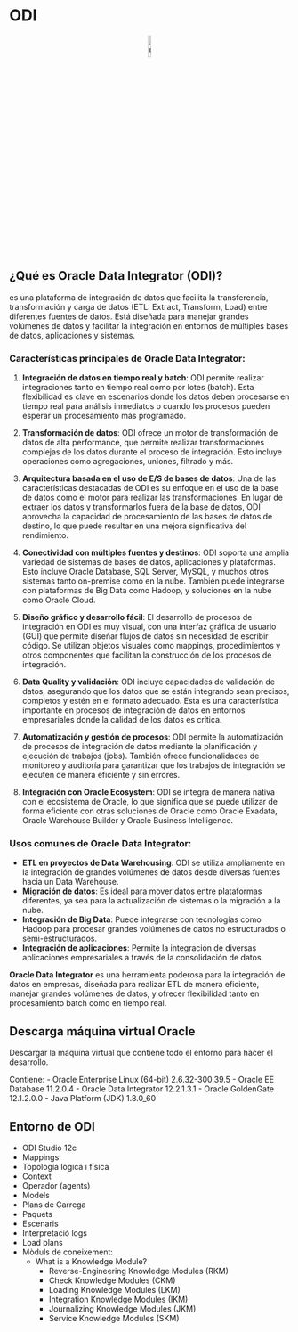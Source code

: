 # ODI
<div align="center">
<img src="https://blog.mp3monster.org/wp-content/uploads/2020/09/oracle-data-integrator.png" alt="Oracle Data Integrator" width="10%" />
</div>

## ¿Qué es Oracle Data Integrator (ODI)?
es una plataforma de integración de datos que facilita la transferencia, transformación y carga de datos (ETL: Extract, Transform, Load) entre diferentes fuentes de datos. Está diseñada para manejar grandes volúmenes de datos y facilitar la integración en entornos de múltiples bases de datos, aplicaciones y sistemas.

### Características principales de Oracle Data Integrator:

1. **Integración de datos en tiempo real y batch**:
   ODI permite realizar integraciones tanto en tiempo real como por lotes (batch). Esta flexibilidad es clave en escenarios donde los datos deben procesarse en tiempo real para análisis inmediatos o cuando los procesos pueden esperar un procesamiento más programado.

2. **Transformación de datos**:
   ODI ofrece un motor de transformación de datos de alta performance, que permite realizar transformaciones complejas de los datos durante el proceso de integración. Esto incluye operaciones como agregaciones, uniones, filtrado y más.

3. **Arquitectura basada en el uso de E/S de bases de datos**:
   Una de las características destacadas de ODI es su enfoque en el uso de la base de datos como el motor para realizar las transformaciones. En lugar de extraer los datos y transformarlos fuera de la base de datos, ODI aprovecha la capacidad de procesamiento de las bases de datos de destino, lo que puede resultar en una mejora significativa del rendimiento.

4. **Conectividad con múltiples fuentes y destinos**:
   ODI soporta una amplia variedad de sistemas de bases de datos, aplicaciones y plataformas. Esto incluye Oracle Database, SQL Server, MySQL, y muchos otros sistemas tanto on-premise como en la nube. También puede integrarse con plataformas de Big Data como Hadoop, y soluciones en la nube como Oracle Cloud.

5. **Diseño gráfico y desarrollo fácil**:
   El desarrollo de procesos de integración en ODI es muy visual, con una interfaz gráfica de usuario (GUI) que permite diseñar flujos de datos sin necesidad de escribir código. Se utilizan objetos visuales como mappings, procedimientos y otros componentes que facilitan la construcción de los procesos de integración.

6. **Data Quality y validación**:
   ODI incluye capacidades de validación de datos, asegurando que los datos que se están integrando sean precisos, completos y estén en el formato adecuado. Esta es una característica importante en procesos de integración de datos en entornos empresariales donde la calidad de los datos es crítica.

7. **Automatización y gestión de procesos**:
   ODI permite la automatización de procesos de integración de datos mediante la planificación y ejecución de trabajos (jobs). También ofrece funcionalidades de monitoreo y auditoría para garantizar que los trabajos de integración se ejecuten de manera eficiente y sin errores.

8. **Integración con Oracle Ecosystem**:
   ODI se integra de manera nativa con el ecosistema de Oracle, lo que significa que se puede utilizar de forma eficiente con otras soluciones de Oracle como Oracle Exadata, Oracle Warehouse Builder y Oracle Business Intelligence.

### Usos comunes de Oracle Data Integrator:

- **ETL en proyectos de Data Warehousing**: ODI se utiliza ampliamente en la integración de grandes volúmenes de datos desde diversas fuentes hacia un Data Warehouse.
- **Migración de datos**: Es ideal para mover datos entre plataformas diferentes, ya sea para la actualización de sistemas o la migración a la nube.
- **Integración de Big Data**: Puede integrarse con tecnologías como Hadoop para procesar grandes volúmenes de datos no estructurados o semi-estructurados.
- **Integración de aplicaciones**: Permite la integración de diversas aplicaciones empresariales a través de la consolidación de datos.

**Oracle Data Integrator** es una herramienta poderosa para la integración de datos en empresas, diseñada para realizar ETL de manera eficiente, manejar grandes volúmenes de datos, y ofrecer flexibilidad tanto en procesamiento batch como en tiempo real.

## Descarga máquina virtual Oracle

Descargar la máquina virtual que contiene todo el entorno para hacer el desarrollo.

Contiene:
    -   Oracle Enterprise Linux (64-bit) 2.6.32-300.39.5
    -   Oracle EE Database 11.2.0.4
    -   Oracle Data Integrator 12.2.1.3.1
    -   Oracle GoldenGate 12.1.2.0.0
    -   Java Platform (JDK) 1.8.0_60

## Entorno de ODI
-   ODI Studio 12c
-   Mappings
-   Topologia lògica i física
-   Context
-   Operador (agents)
-   Models
-   Plans de Carrega
-   Paquets
-   Escenaris
-   Interpretació logs
-   Load plans
-   Mòduls de coneixement:
    -   What is a Knowledge Module?
        -   Reverse-Engineering Knowledge Modules (RKM)
        -   Check Knowledge Modules (CKM)
        -   Loading Knowledge Modules (LKM)
        -   Integration Knowledge Modules (IKM)
        -   Journalizing Knowledge Modules (JKM)
        -   Service Knowledge Modules (SKM)